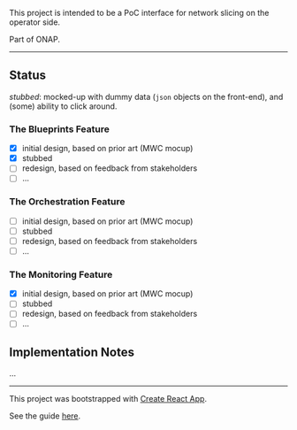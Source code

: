 This project is intended to be a PoC interface for network slicing on the operator side. 

Part of ONAP.

---

## Status

*stubbed*: mocked-up with dummy data (`json` objects on the front-end), and (some) ability to click around.

### The Blueprints Feature

- [x] initial design, based on prior art (MWC mocup)
- [x] stubbed
- [ ] redesign, based on feedback from stakeholders
- [ ] ...

### The Orchestration Feature

- [ ] initial design, based on prior art (MWC mocup)
- [ ] stubbed
- [ ] redesign, based on feedback from stakeholders
- [ ] ...

### The Monitoring Feature

- [x] initial design, based on prior art (MWC mocup)
- [ ] stubbed
- [ ] redesign, based on feedback from stakeholders
- [ ] ...

## Implementation Notes

...

---

This project was bootstrapped with [Create React App](https://github.com/facebookincubator/create-react-app).

See the guide [here](https://github.com/facebookincubator/create-react-app/blob/master/packages/react-scripts/template/README.md).